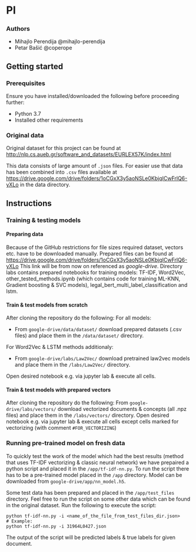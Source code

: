 # PI

### Authors
- Mihajlo Perendija @mihajlo-perendija
- Petar Bašić @coperope

## Getting started
### Prerequisites
Ensure you have installed/downloaded the following before proceeding further:

- Python 3.7 
- Installed other requirements
### Original data
Original dataset for this project can be found at http://nlp.cs.aueb.gr/software_and_datasets/EURLEX57K/index.html

This data consists of large amount of `.json` files. For easier use that data has been combined into `.csv` files available at https://drive.google.com/drive/folders/1oCGxX3y5aoNSLe0KbjqICwFrlQ6-yXLo in the data directory.

## Instructions

### Training & testing models
#### Preparing data
Because of the GitHub restrictions for file sizes required dataset, vectors etc. have to be downloaded manually.
Prepared files can be found at https://drive.google.com/drive/folders/1oCGxX3y5aoNSLe0KbjqICwFrlQ6-yXLo
This link will be from now on referenced as *google-drive*.
Directory labs contains prepared notebooks for training models: TF-IDF, Word2Vec, other_tested_methods.ipynb (which contains code for training ML-KNN, Gradient boosting & SVC models), legal_bert_multi_label_classification and lstm. 
#### Train & test models from scratch
After cloning the repository do the following:
For all models:
- From `google-drive/data/dataset/` download prepared datasets (.csv files) and place them in the `/data/dataset/` directory.

For Word2Vec & LSTM methods additionaly:
- From `google-drive/labs/Law2Vec/` download pretrained law2vec models and place them in the `/labs/Law2Vec/` directory.

Open desired notebook e.g. via jupyter lab & execute all cells.

#### Train & test models with prepared vectors
After cloning the repository do the following:
From `google-drive/labs/vectors/` download vectorized documents & concepts (all .npz files) and place them in the `/labs/vectors/` directory.
Open desired notebook e.g. via jupyter lab & execute all cells except cells marked for vectorizing (with comment `#FOR_VECTORIZING`)

### Running pre-trained model on fresh data
To quickly test the work of the model which had the best results (method that uses TF-IDF vectorizing & classic neural network)
we have prepaired a python script and placed it in the `/app/tf-idf-nn.py`.
To run the script there has to be a pre-trained model placed in the `/app` directory. Model can be downloaded from `google-drive/app/nn_model.h5`.

Some test data has been prepared and placed in the `/app/test_files` directory. Feel free to run the script on some other data which can be found in the original dataset.
Run the following to execute the script:
```
python tf-idf-nn.py -i <name_of_the_file_from_test_files_dir.json>
# Example:
python tf-idf-nn.py -i 31964L0427.json
```
The output of the script will be predicted labels & true labels for given document. 
